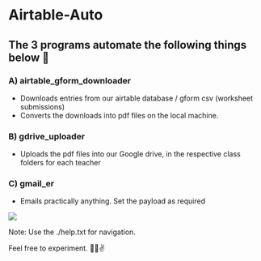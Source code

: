 # Airtable-Auto

## The 3 programs automate the following things below 🤖

###	A) airtable_gform_downloader
- Downloads entries from our airtable database / gform csv (worksheet submissions)
- Converts the downloads into pdf files on the local machine.
	
###	B) gdrive_uploader
- Uploads the pdf files into our Google drive, in the respective class folders for each teacher

###	C) gmail_er
- Emails practically anything. Set the payload as required

<img src="https://github.com/TheDudeThatCode/TheDudeThatCode/blob/master/Assets/headbang.gif" size=190px>

Note: Use the ./help.txt for navigation.

Feel free to experiment. 💯💯✌

